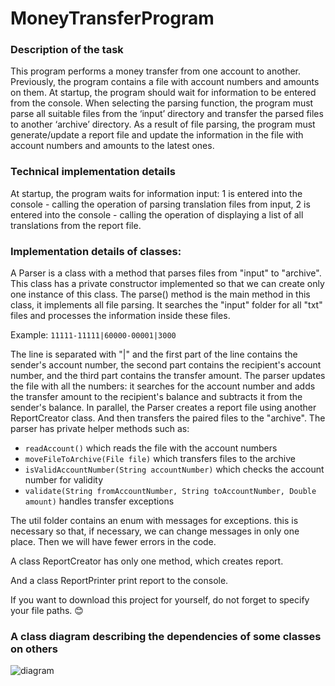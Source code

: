 # MoneyTransferProgram

### Description of the task
This program performs a money transfer from one account to another.
Previously, the program contains a file with account numbers and amounts
on them. At startup, the program should wait for information to be entered from the console. When selecting the parsing function, the program must parse all suitable files from the ‘input’ directory and transfer the parsed files to another ‘archive’ directory. As a result of file parsing, the program must generate/update a report file and update the information in the file with account numbers and amounts to the latest ones.

### Technical implementation details
At startup, the program waits for information input:
1 is entered into the console - calling the operation of parsing translation files from input,
2 is entered into the console - calling the operation of displaying a list of all translations from the report file.

### Implementation details of classes:
A Parser is a class with a method that parses files from "input" to "archive".
This class has a private constructor implemented so that we can create only one instance of this class.
The parse() method is the main method in this class, it implements all file parsing. It searches the "input" folder for all "txt" files and processes the information inside these files.

Example:
`11111-11111|60000-00001|3000`

The line is separated with "|" and the first part of the line contains the sender's account number, the second part contains the recipient's account number, and the third part contains the transfer amount.
The parser updates the file with all the numbers: it searches for the account number and adds the transfer amount to the recipient's balance and subtracts it from the sender's balance. In parallel, the Parser creates a report file using another ReportCreator class.  And then transfers the paired files to the "archive". 
The parser has private helper methods such as:

- `readAccount()` which reads the file with the account numbers
-  `moveFileToArchive(File file)` which transfers files to the archive
-  `isValidAccountNumber(String accountNumber)` which checks the account number for validity
-  `validate(String fromAccountNumber, String toAccountNumber, Double amount)` handles transfer exceptions

The util folder contains an enum with messages for exceptions. 
this is necessary so that, if necessary, we can change messages in only one place. Then we will have fewer errors in the code.

A class ReportCreator has only one method, which creates report. 

And a class ReportPrinter print report to the console.

If you want to download this project for yourself, do not forget to specify your file paths. :blush:

### A class diagram describing the dependencies of some classes on others

![diagram](https://github.com/kseniya-potapovich/MoneyTransferProgramm/assets/108470997/e25eb3dd-f1da-46e2-80dd-9cece0271242)



